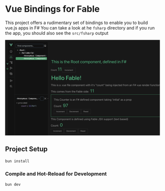 # Vue Bindings for Fable

This project offers a rudimentary set of bindings to enable you to build vue.js apps in F#
You can take a look at he `fsharp` directory and if you run the app, you should also see the `src/fsharp` output

![alt text](image.png)

## Project Setup

```sh
bun install
```

### Compile and Hot-Reload for Development

```sh
bun dev
```
